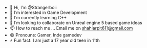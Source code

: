 - 👋 Hi, I’m @Strangerboii
- 👀 I’m interested in Game Development 
- 🌱 I’m currently learning C++
- 💞️ I’m looking to collaborate on Unreal engine 5 based game ideas
- 📫 How to reach me ... Email me on shahiarpit611@gmail.com
- 😄 Pronouns: Gamer, Inde gamedev
- ⚡ Fun fact: I am just a 17 year old teen in 11th 

<!---
Strangerboii/Strangerboii is a ✨ special ✨ repository because its `README.md` (this file) appears on your GitHub profile.
You can click the Preview link to take a look at your changes.
--->
